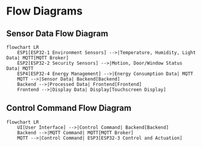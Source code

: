 # Flow Diagrams

## Sensor Data Flow Diagram

```mermaid
flowchart LR
    ESP1[ESP32-1 Environment Sensors] -->|Temperature, Humidity, Light Data| MQTT[MQTT Broker]
    ESP2[ESP32-2 Security Sensors] -->|Motion, Door/Window Status Data| MQTT
    ESP4[ESP32-4 Energy Management] -->|Energy Consumption Data| MQTT
    MQTT -->|Sensor Data| Backend[Backend]
    Backend -->|Processed Data| Frontend[Frontend]
    Frontend -->|Display Data| Display[Touchscreen Display]
```

## Control Command Flow Diagram

```mermaid
flowchart LR
    UI[User Interface] -->|Control Command| Backend[Backend]
    Backend -->|MQTT Command| MQTT[MQTT Broker]
    MQTT -->|Control Command| ESP3[ESP32-3 Control and Actuation]
```
